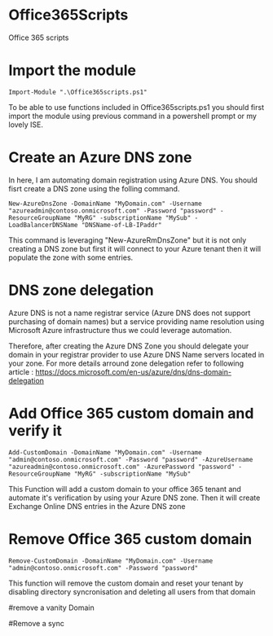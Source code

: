 # Office365Scripts
Office 365 scripts

# Import the module
`Import-Module ".\Office365scripts.ps1"`

To be able to use functions included in Office365scripts.ps1 you should first import the module using previous command in a powershell prompt or my lovely ISE.

# Create an Azure DNS zone
In here, I am automating domain registration using Azure DNS. You should fisrt create a DNS zone using the folling command.

`New-AzureDnsZone -DomainName "MyDomain.com" -Username "azureadmin@contoso.onmicrosoft.com" -Password "password" -ResourceGroupName "MyRG" -subscriptionName "MySub" -LoadBalancerDNSName "DNSName-of-LB-IPaddr"`

This command is leveraging "New-AzureRmDnsZone" but it is not only creating a DNS zone but first it will connect to your Azure tenant then it will populate the zone with some entries.

# DNS zone delegation
Azure DNS is not a name registrar service (Azure DNS does not support purchasing of domain names) but a service providing name resolution using Microsoft Azure infrastructure thus we could leverage automation.

Therefore, after creating the Azure DNS Zone you should delegate your domain in your registrar provider to use Azure DNS Name servers located in your zone. For more details arround zone delegation refer to following article :
https://docs.microsoft.com/en-us/azure/dns/dns-domain-delegation

# Add Office 365 custom domain and verify it

`Add-CustomDomain -DomainName "MyDomain.com" -Username "admin@contoso.onmicrosoft.com" -Password "password" -AzureUsername "azureadmin@contoso.onmicrosoft.com" -AzurePassword "password" -ResourceGroupName "MyRG" -subscriptionName "MySub"`

This Function will add a custom domain to your office 365 tenant and automate it's verification by using your Azure DNS zone. Then it will create Exchange Online DNS entries in the Azure DNS zone 

# Remove Office 365 custom domain
`Remove-CustomDomain -DomainName "MyDomain.com" -Username "admin@contoso.onmicrosoft.com" -Password "password"`

This function will remove the custom domain and reset your tenant by disabling directory syncronisation and deleting all users from that domain 






#remove a vanity Domain

#Remove a sync




